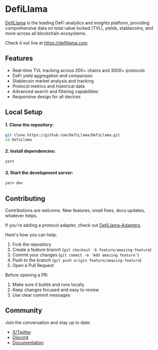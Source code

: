 # DefiLlama

[DefiLlama](https://defillama.com) is the leading DeFi analytics and insights platform, providing comprehensive data on total value locked (TVL), yields, stablecoins, and more across all blockchain ecosystems.

Check it out live at https://defillama.com

## Features

- Real-time TVL tracking across 200+ chains and 3000+ protocols
- DeFi yield aggregation and comparison
- Stablecoin market analysis and tracking
- Protocol metrics and historical data
- Advanced search and filtering capabilities
- Responsive design for all devices

## Local Setup

#### 1. Clone the repository:
```bash
git clone https://github.com/DefiLlama/DefiLlama.git
cd DefiLlama
```

#### 2. Install dependencies:
```bash
yarn
```

#### 3. Start the development server:
```bash
yarn dev
```

## Contributing

Contributions are welcome. New features, small fixes, docs updates, whatever helps.

If you're adding a protocol adapter, check out [DefiLlama-Adapters](https://github.com/DefiLlama/DefiLlama-Adapters).

Here's how you can help:

1. Fork the repository
2. Create a feature branch (`git checkout -b feature/amazing-feature`)
3. Commit your changes (`git commit -m 'Add amazing feature'`)
4. Push to the branch (`git push origin feature/amazing-feature`)
5. Open a Pull Request

Before opening a PR:

1. Make sure it builds and runs locally
2. Keep changes focused and easy to review
3. Use clear commit messages

## Community

Join the conversation and stay up to date:

- [X/Twitter](https://twitter.com/DefiLlama)
- [Discord](https://discord.defillama.com/)
- [Documentation](https://docs.llama.fi/)